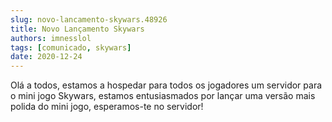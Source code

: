```yaml
---
slug: novo-lancamento-skywars.48926
title: Novo Lançamento Skywars
authors: imnesslol
tags: [comunicado, skywars]
date: 2020-12-24
---
```


Olá a todos, estamos a hospedar para todos os jogadores um servidor para o mini jogo Skywars, estamos entusiasmados por lançar uma versão mais polida do mini jogo, esperamos-te no servidor!
